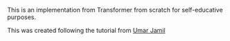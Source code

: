 This is an implementation from Transformer from scratch for self-educative purposes. 

This was created following the tutorial from [Umar Jamil](https://www.youtube.com/watch?v=ISNdQcPhsts&t=138s&ab_channel=UmarJamil)
